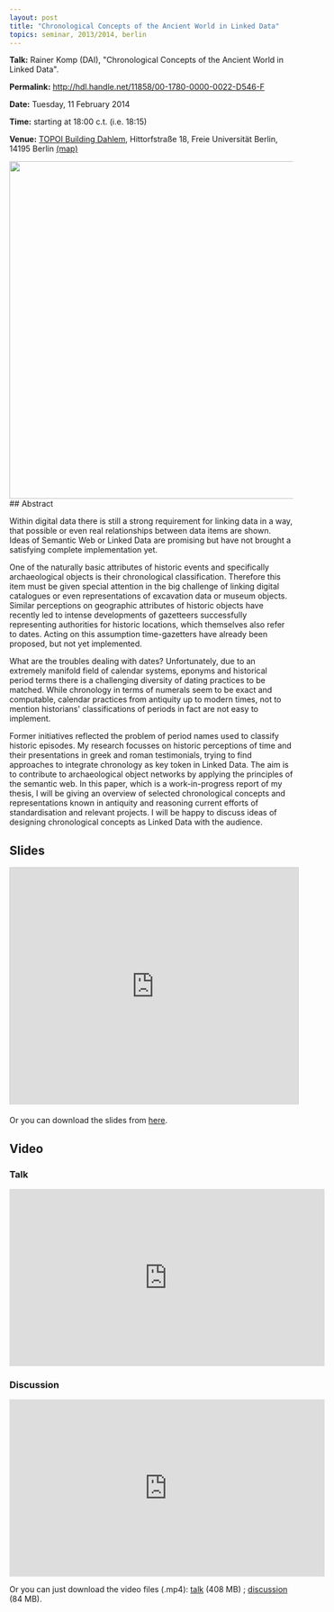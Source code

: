 ```yaml
---
layout: post
title: "Chronological Concepts of the Ancient World in Linked Data"
topics: seminar, 2013/2014, berlin
---
```


**Talk:** Rainer Komp (DAI), "Chronological Concepts of the Ancient World in Linked Data".

**Permalink:** <http://hdl.handle.net/11858/00-1780-0000-0022-D546-F>

**Date:** Tuesday, 11 February 2014

**Time:** starting at 18:00 c.t. (i.e. 18:15)

**Venue:** [TOPOI Building Dahlem](http://www.topoi.org/buildings/), Hittorfstraße 18, Freie Universität Berlin, 14195 Berlin [(map)](http://maps.google.de/maps?f=q&source=s_q&hl=de&geocode=&q=Topoi-Haus,+Hittorfstra%C3%9Fe+18,+Dahlem,+Berlin&sll=52.450923,13.282428&sspn=0.011639,0.020814&g=berlin+hittorfstra%C3%9Fe+18&ie=UTF8&ll=52.449641,13.283951&spn=0.011639,0.020814&t=h&z=16)

<img src="/berlin/files/komp.jpg" width="600px"/>

<br />
## Abstract

Within digital data there is still a strong requirement for linking data in a way, that possible or even real relationships between data items are shown. Ideas of Semantic Web or Linked Data are promising but have not brought a satisfying complete implementation yet.

One of the naturally basic attributes of historic events and specifically archaeological objects is their chronological classification. Therefore this item must be given special attention in the big challenge of linking digital catalogues or even representations of excavation data or museum objects. Similar perceptions on geographic attributes of historic objects have recently led to intense developments of gazetteers successfully representing authorities for historic locations, which themselves also refer to dates. Acting on this assumption time-gazetters have already been proposed, but not yet implemented.

What are the troubles dealing with dates? Unfortunately, due to an extremely manifold field of calendar systems, eponyms and historical period terms there is a challenging diversity of dating practices to be matched. While chronology in terms of numerals seem to be exact and computable, calendar practices from antiquity up to modern times, not to mention historians' classifications of periods in fact are not easy to implement.

Former initiatives reflected the problem of period names used to classify historic episodes. My research focusses on historic perceptions of time and their presentations in greek and roman testimonials, trying to find approaches to integrate chronology as key token in Linked Data. The aim is to contribute to archaeological object networks by applying the principles of the semantic web. In this paper, which is a work-in-progress report of my thesis, I will be giving an overview of selected chronological concepts and representations known in antiquity and reasoning current efforts of standardisation and relevant projects. I will be happy to discuss ideas of designing chronological concepts as Linked Data with the audience.

## Slides

<iframe src="http://de.slideshare.net/slideshow/embed_code/32795915" width="512" height="421" frameborder="0" marginwidth="0" marginheight="0" scrolling="no" style="border:1px solid #CCC;border-width:1px 1px 0;margin-bottom:5px"> </iframe>

Or you can download the slides from [here](/berlin/files/slides/dcsb_komp_2014-02-11.pdf).

## Video

### Talk

<iframe width="560" height="315" src="http://www.youtube.com/embed/0hRaK0JwZDI" frameborder="0"> </iframe>

### Discussion

<iframe width="560" height="315" src="http://www.youtube.com/embed/0Y98-yFcw4Y" frameborder="0"> </iframe>

Or you can just download the video files (.mp4): [talk](/berlin/files/videos/2013-2014/dcsb_komp_talk.mp4) (408 MB) ; [discussion](/berlin/files/videos/2013-2014/dcsb_komp_discussion.mp4) (84 MB).


